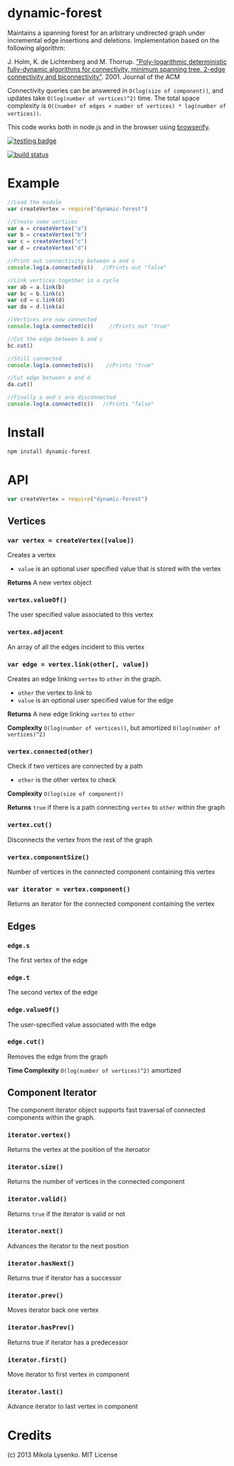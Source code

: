 dynamic-forest
==============
Maintains a spanning forest for an arbitrary undirected graph under incremental edge insertions and deletions.  Implementation based on the following algorithm:

J. Holm, K. de Lichtenberg and M. Thorrup.  ["Poly-logarithmic deterministic fully-dynamic algorithms for connectivity, minimum spanning tree, 2-edge connectivity and biconnectivity"](http://www.cs.princeton.edu/courses/archive/fall09/cos521/Handouts/polylogarithmic.pdf). 2001.  Journal of the ACM

Connectivity queries can be answered in `O(log(size of component))`, and updates take `O(log(number of vertices)^2)` time.  The total space complexity is `O((number of edges + number of vertices) * log(number of vertices))`.

This code works both in node.js and in the browser using [browserify](http://browserify.org/).

[![testling badge](https://ci.testling.com/mikolalysenko/dynamic-forest.png)](https://ci.testling.com/mikolalysenko/dynamic-forest)

[![build status](https://secure.travis-ci.org/mikolalysenko/dynamic-forest.png)](http://travis-ci.org/mikolalysenko/dynamic-forest)

# Example

```javascript
//Load the module
var createVertex = require("dynamic-forest")

//Create some vertices
var a = createVertex("a")
var b = createVertex("b")
var c = createVertex("c")
var d = createVertex("d")

//Print out connectivity between a and c
console.log(a.connected(c))   //Prints out "false"

//Link vertices together in a cycle
var ab = a.link(b)
var bc = b.link(c)
var cd = c.link(d)
var da = d.link(a)

//Vertices are now connected
console.log(a.connected(c))     //Prints out "true"

//Cut the edge between b and c
bc.cut()

//Still connected
console.log(a.connected(c))    //Prints "true"

//Cut edge between a and d
da.cut()

//Finally a and c are disconnected
console.log(a.connected(c))   //Prints "false"
```

# Install

```sh
npm install dynamic-forest
```

# API

```javascript
var createVertex = require("dynamic-forest")
```

## Vertices

### `var vertex = createVertex([value])`
Creates a vertex

* `value` is an optional user specified value that is stored with the vertex

**Returns** A new vertex object

### `vertex.valueOf()`
The user specified value associated to this vertex

### `vertex.adjacent`
An array of all the edges incident to this vertex


### `var edge = vertex.link(other[, value])`
Creates an edge linking `vertex` to `other` in the graph.

* `other` the vertex to link to
* `value` is an optional user specified value for the edge

**Returns** A new edge linking `vertex` to `other`

**Complexity** `O(log(number of vertices))`, but amortized `O(log(number of vertices)^2)`

### `vertex.connected(other)`
Check if two vertices are connected by a path

* `other` is the other vertex to check

**Complexity** `O(log(size of component))`

**Returns** `true` if there is a path connecting `vertex` to `other` within the graph

### `vertex.cut()`
Disconnects the vertex from the rest of the graph

### `vertex.componentSize()`
Number of vertices in the connected component containing this vertex

### `var iterator = vertex.component()`
Returns an iterator for the connected component containing the vertex

## Edges

### `edge.s`
The first vertex of the edge

### `edge.t`
The second vertex of the edge

### `edge.valueOf()`
The user-specified value associated with the edge

### `edge.cut()`
Removes the edge from the graph

**Time Complexity** `O(log(number of vertices)^2)` amortized

## Component Iterator

The component iterator object supports fast traversal of connected components within the graph.

### `iterator.vertex()`
Returns the vertex at the position of the iteroator

### `iterator.size()`
Returns the number of vertices in the connected component

### `iterator.valid()`
Returns `true` if the iterator is valid or not

### `iterator.next()`
Advances the iterator to the next position

### `iterator.hasNext()`
Returns true if iterator has a successor

### `iterator.prev()`
Moves iterator back one vertex

### `iterator.hasPrev()`
Returns true if iterator has a predecessor

### `iterator.first()`
Move iterator to first vertex in component

### `iterator.last()`
Advance iterator to last vertex in component

# Credits
(c) 2013 Mikola Lysenko. MIT License